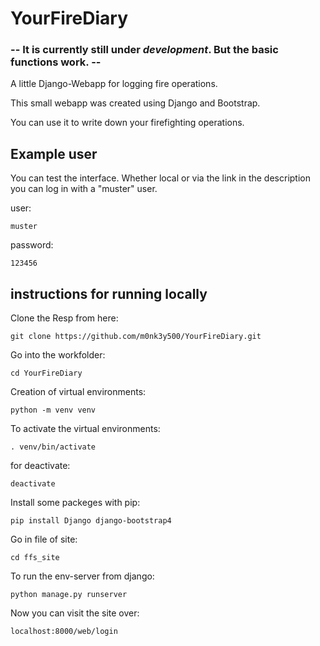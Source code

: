 # YourFireDiary
### -- It is currently still under _development_. But the basic functions work. --
A little Django-Webapp for logging fire operations.

This small webapp was created using Django and Bootstrap.

You can use it to write down your firefighting operations.

## Example user

You can test the interface. 
Whether local or via the link in the description you can log in with a "muster" user.

user:
```
muster
```

password:
```
123456
```


## instructions for running locally

Clone the Resp from here:

```
git clone https://github.com/m0nk3y500/YourFireDiary.git
```

Go into the workfolder:
```
cd YourFireDiary
```

Creation of virtual environments:
```
python -m venv venv
```

To activate the virtual environments:
```
. venv/bin/activate
```

for deactivate:
```
deactivate
```

Install some packeges with pip:
```
pip install Django django-bootstrap4
```

Go in file of site:
```
cd ffs_site
```

To run the env-server from django:
```
python manage.py runserver
```

Now you can visit the site over: 
```
localhost:8000/web/login
```
